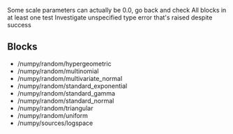Some scale parameters can actually be 0.0, go back and check
All blocks in at least one test
Investigate unspecified type error that's raised despite success

## Blocks

* /numpy/random/hypergeometric
* /numpy/random/multinomial
* /numpy/random/multivariate_normal
* /numpy/random/standard_exponential
* /numpy/random/standard_gamma
* /numpy/random/standard_normal
* /numpy/random/triangular
* /numpy/random/uniform
* /numpy/sources/logspace
